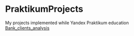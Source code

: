 # PraktikumProjects
My projects implemented while Yandex Praktikum education
[Bank_clients_analysis](#https://github.com/rochter47/PraktikumProjects/tree/master/bank_clients_analysis)
